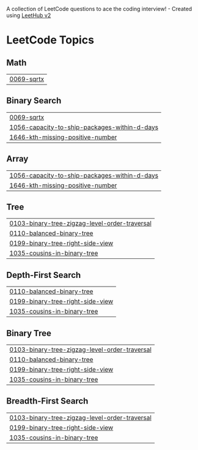 A collection of LeetCode questions to ace the coding interview! - Created using [LeetHub v2](https://github.com/arunbhardwaj/LeetHub-2.0)
<!---LeetCode Topics Start-->
# LeetCode Topics
## Math
|  |
| ------- |
| [0069-sqrtx](https://github.com/devanshu6738/Leetcode-DSA/tree/master/0069-sqrtx) |
## Binary Search
|  |
| ------- |
| [0069-sqrtx](https://github.com/devanshu6738/Leetcode-DSA/tree/master/0069-sqrtx) |
| [1056-capacity-to-ship-packages-within-d-days](https://github.com/devanshu6738/Leetcode-DSA/tree/master/1056-capacity-to-ship-packages-within-d-days) |
| [1646-kth-missing-positive-number](https://github.com/devanshu6738/Leetcode-DSA/tree/master/1646-kth-missing-positive-number) |
## Array
|  |
| ------- |
| [1056-capacity-to-ship-packages-within-d-days](https://github.com/devanshu6738/Leetcode-DSA/tree/master/1056-capacity-to-ship-packages-within-d-days) |
| [1646-kth-missing-positive-number](https://github.com/devanshu6738/Leetcode-DSA/tree/master/1646-kth-missing-positive-number) |
## Tree
|  |
| ------- |
| [0103-binary-tree-zigzag-level-order-traversal](https://github.com/devanshu6738/Leetcode-DSA/tree/master/0103-binary-tree-zigzag-level-order-traversal) |
| [0110-balanced-binary-tree](https://github.com/devanshu6738/Leetcode-DSA/tree/master/0110-balanced-binary-tree) |
| [0199-binary-tree-right-side-view](https://github.com/devanshu6738/Leetcode-DSA/tree/master/0199-binary-tree-right-side-view) |
| [1035-cousins-in-binary-tree](https://github.com/devanshu6738/Leetcode-DSA/tree/master/1035-cousins-in-binary-tree) |
## Depth-First Search
|  |
| ------- |
| [0110-balanced-binary-tree](https://github.com/devanshu6738/Leetcode-DSA/tree/master/0110-balanced-binary-tree) |
| [0199-binary-tree-right-side-view](https://github.com/devanshu6738/Leetcode-DSA/tree/master/0199-binary-tree-right-side-view) |
| [1035-cousins-in-binary-tree](https://github.com/devanshu6738/Leetcode-DSA/tree/master/1035-cousins-in-binary-tree) |
## Binary Tree
|  |
| ------- |
| [0103-binary-tree-zigzag-level-order-traversal](https://github.com/devanshu6738/Leetcode-DSA/tree/master/0103-binary-tree-zigzag-level-order-traversal) |
| [0110-balanced-binary-tree](https://github.com/devanshu6738/Leetcode-DSA/tree/master/0110-balanced-binary-tree) |
| [0199-binary-tree-right-side-view](https://github.com/devanshu6738/Leetcode-DSA/tree/master/0199-binary-tree-right-side-view) |
| [1035-cousins-in-binary-tree](https://github.com/devanshu6738/Leetcode-DSA/tree/master/1035-cousins-in-binary-tree) |
## Breadth-First Search
|  |
| ------- |
| [0103-binary-tree-zigzag-level-order-traversal](https://github.com/devanshu6738/Leetcode-DSA/tree/master/0103-binary-tree-zigzag-level-order-traversal) |
| [0199-binary-tree-right-side-view](https://github.com/devanshu6738/Leetcode-DSA/tree/master/0199-binary-tree-right-side-view) |
| [1035-cousins-in-binary-tree](https://github.com/devanshu6738/Leetcode-DSA/tree/master/1035-cousins-in-binary-tree) |
<!---LeetCode Topics End-->